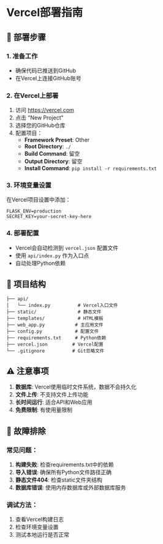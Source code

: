 # Vercel部署指南

## 🚀 部署步骤

### 1. 准备工作
- 确保代码已推送到GitHub
- 在Vercel上连接GitHub账号

### 2. 在Vercel上部署
1. 访问 https://vercel.com
2. 点击 "New Project"
3. 选择您的GitHub仓库
4. 配置项目：
   - **Framework Preset**: Other
   - **Root Directory**: `./`
   - **Build Command**: 留空
   - **Output Directory**: 留空
   - **Install Command**: `pip install -r requirements.txt`

### 3. 环境变量设置
在Vercel项目设置中添加：
```
FLASK_ENV=production
SECRET_KEY=your-secret-key-here
```

### 4. 部署配置
- Vercel会自动检测到 `vercel.json` 配置文件
- 使用 `api/index.py` 作为入口点
- 自动处理Python依赖

## 📁 项目结构

```
├── api/
│   └── index.py          # Vercel入口文件
├── static/               # 静态文件
├── templates/            # HTML模板
├── web_app.py           # 主应用文件
├── config.py            # 配置文件
├── requirements.txt     # Python依赖
├── vercel.json         # Vercel配置
└── .gitignore          # Git忽略文件
```

## ⚠️ 注意事项

1. **数据库**: Vercel使用临时文件系统，数据不会持久化
2. **文件上传**: 不支持文件上传功能
3. **长时间运行**: 适合API和Web应用
4. **免费限制**: 有使用量限制

## 🔧 故障排除

### 常见问题：
1. **构建失败**: 检查requirements.txt中的依赖
2. **导入错误**: 确保所有Python文件路径正确
3. **静态文件404**: 检查static文件夹结构
4. **数据库错误**: 使用内存数据库或外部数据库服务

### 调试方法：
1. 查看Vercel构建日志
2. 检查环境变量设置
3. 测试本地运行是否正常
